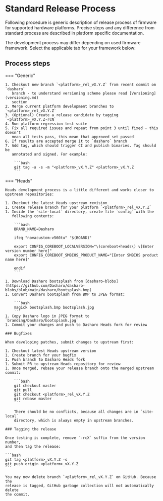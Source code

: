 # Standard Release Process

Following procedure is generic description of release process of firmware for
supported hardware platforms. Precise steps and any difference from standard
process are described in platform specific documentation.

The development process may differ depending on used firmware framework. Select
the applicable tab for your framework below:

## Process steps

=== "Generic"

    1. Checkout new branch `<platform>_rel_vX.Y.Z` from recent commit on `dasharo`
       branch - to understand versioning scheme please read [Versioning](versioning.md)
       section
    2. Merge current platform development branches to `<platform>_rel_vX.Y.Z`
    3. (Optional) Create a release candidate by tagging `<platform>_vX.Y.Z-rcN`
    4. Run platform regression test suite
    5. Fix all required issues and repeat from point 3 until fixed - this doesn't
       mean all tests pass, this mean that approved set passed
    6. If results are accepted merge it to `dasharo` branch
    7. Add tag, which should trigger CI and publish binaries. Tag should be
       annotated and signed. For example:

        ```bash
        git tag -a -s -m "<platform>_vX.Y.Z" <platform>_vX.Y.Z
        ```

=== "Heads"

    Heads development process is a little different and works closer to
    upstream repositories:

    1. Checkout the latest Heads upstream revision
    1. Create release branch for your platform `<platform>_rel_vX.Y.Z`
    1. Inside the `site-local` directory, create file `config` with the
       following contents:

        ```bash
        BRAND_NAME=Dasharo

        ifeq "novacustom-v560tu" "$(BOARD)"

        export CONFIG_COREBOOT_LOCALVERSION="\(coreboot+heads\) v[Enter version number here]"
        export CONFIG_COREBOOT_SMBIOS_PRODUCT_NAME="[Enter SMBIOS product name here]"

        endif
        ```

    1. Download Dasharo bootsplash from [dasharo-blobs](https://github.com/Dasharo/dasharo-blobs/blob/main/dasharo/bootsplash.bmp)
    1. Convert Dasharo bootsplash from BMP to JPEG format:

        ```bash
        magick bootsplash.bmp bootsplash.jpg
        ```
    1. Copy Dasharo logo in JPEG format to `branding/Dasharo/bootsplash.jpg`
    1. Commit your changes and push to Dasharo Heads fork for review

    ### Bugfixes

    When developing patches, submit changes to upstream first:

    1. Checkout latest Heads upstream version
    1. Create branch for your bugfix
    1. Push branch to Dasharo Heads fork
    1. Submit PR to upstream Heads repository for review
    1. Once merged, rebase your release branch onto the merged upstream commit:

        ```bash
        git checkout master
        git pull
        git checkout <platform>_rel_vX.Y.Z
        git rebase master
        ```

        There should be no conflicts, because all changes are in `site-local`
        directory, which is always empty in upstream branches.

    ### Tagging the release

    Once testing is complete, remove `-rcX` suffix from the version number,
    and then tag the release:

    ```bash
    git tag <platform>_vX.Y.Z -s
    git push origin <platform>_vX.Y.Z
    ```

    You may now delete branch `<platform>_rel_vX.Y.Z` on GitHub. Because the
    release is tagged, GitHub garbage collection will not automatically delete
    the commit.
